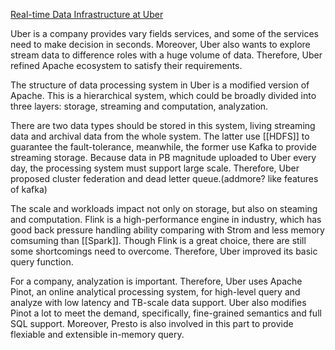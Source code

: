 [Real-time Data Infrastructure at Uber](https://dl.acm.org/doi/10.1145/3448016.3457552)

Uber is a company provides vary fields services, and some of the services need to make decision in seconds. Moreover, Uber also wants to explore stream data to difference roles with a huge volume of data. Therefore, Uber refined Apache ecosystem to satisfy their requirements.

The structure of data processing system in Uber is a modified version of Apache. This is a hierarchical system, which could be broadly divided into three layers: storage, streaming and computation, analyzation. 

There are two data types should be stored in this system, living streaming data and archival data from the whole system. The latter use [[HDFS]] to guarantee the fault-tolerance, meanwhile, the former use Kafka to provide streaming storage. Because data in PB magnitude uploaded to Uber every day, the processing system must support large scale. Therefore, Uber proposed cluster federation and dead letter queue.(addmore? like features of kafka)

The scale and workloads impact not only on storage, but also on steaming and computation. Flink is a high-performance engine in industry, which has good back pressure handling ability comparing with Strom and less memory comsuming than [[Spark]]. Though Flink is a great choice, there are still some shortcomings need to overcome. Therefore, Uber improved its basic query function.

For a company, analyzation is important. Therefore, Uber uses Apache Pinot, an online analytical processing system, for high-level query and analyze with low latency and TB-scale data support.  Uber also modifies Pinot a lot to meet the demand, specifically, fine-grained semantics and full SQL support. Moreover, Presto is also involved in this part to provide flexiable and extensible in-memory query.


